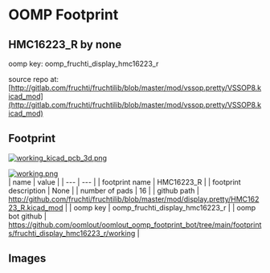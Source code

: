 # OOMP Footprint  
## HMC16223_R  by none  
  
oomp key: oomp_fruchti_display_hmc16223_r  
  
source repo at: [http://gitlab.com/fruchti/fruchtilib/blob/master/mod/vssop.pretty/VSSOP8.kicad_mod](http://gitlab.com/fruchti/fruchtilib/blob/master/mod/vssop.pretty/VSSOP8.kicad_mod)  
## Footprint  
  
[![working_kicad_pcb_3d.png](working_kicad_pcb_3d_600.png)](working_kicad_pcb_3d.png)  
  
[![working.png](working_600.png)](working.png)  
| name | value | 
| --- | --- | 
| footprint name | HMC16223_R | 
| footprint description | None | 
| number of pads | 16 | 
| github path | http://github.com/fruchti/fruchtilib/blob/master/mod/display.pretty/HMC16223_R.kicad_mod | 
| oomp key | oomp_fruchti_display_hmc16223_r | 
| oomp bot github | https://github.com/oomlout/oomlout_oomp_footprint_bot/tree/main/footprints/fruchti_display_hmc16223_r/working | 
## Images  
